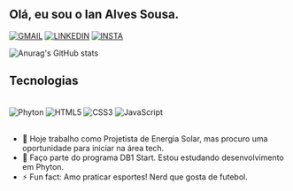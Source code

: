 ## Olá, eu sou o Ian Alves Sousa.

[![GMAIL](https://img.shields.io/badge/Gmail-D14836?style=for-the-badge&logo=gmail&logoColor=white)](https://criarmeulink.com.br/u/1676374716)
[![LINKEDIN](https://img.shields.io/badge/LinkedIn-0077B5?style=for-the-badge&logo=linkedin&logoColor=white)](https://www.linkedin.com/in/ian-alves-sousa/)
[![INSTA](https://img.shields.io/badge/Instagram-E4405F?style=for-the-badge&logo=instagram&logoColor=white)](https://www.instagram.com/ianzinho_alves/)

![Anurag's GitHub stats](https://github-readme-stats.vercel.app/api?username=ianzinhoalves&show_icons=true&theme=gruvbox)

## Tecnologias

<div style="display: inline_block"><br/>
  <img align="center" alt="Phyton" src="https://img.shields.io/badge/Python-14354C?style=for-the-badge&logo=python&logoColor=white" />
  <img align="center" alt="HTML5" src="https://img.shields.io/badge/HTML5-E34F26?style=for-the-badge&logo=html5&logoColor=white" />  
  <img align="center" alt="CSS3" src="https://img.shields.io/badge/CSS3-1572B6?style=for-the-badge&logo=css3&logoColor=white" />  
  <img align="center" alt="JavaScript" src="https://img.shields.io/badge/JavaScript-F7DF1E?style=for-the-badge&logo=javascript&logoColor=black" />  
</div>
<br/>

- 🔭 Hoje trabalho como Projetista de Energia Solar, mas procuro uma oportunidade para iniciar na área tech.
- 🌱 Faço parte do programa DB1 Start. Estou estudando desenvolvimento em Phyton.
- ⚡ Fun fact: Amo praticar esportes! Nerd que gosta de futebol.


